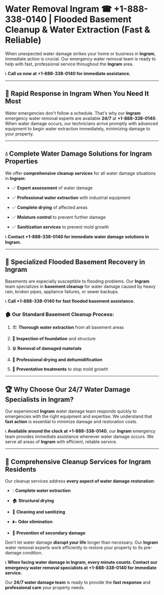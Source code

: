 # Water Removal Ingram ☎ +1-888-338-0140 | Flooded Basement Cleanup & Water Extraction (Fast & Reliable)

When unexpected water damage strikes your home or business in **Ingram**, immediate action is crucial. Our emergency water removal team is ready to help with fast, professional service throughout the **Ingram** area. 

📞 **Call us now at +1-888-338-0140 for immediate assistance.**
---
## 🚀 Rapid Response in Ingram When You Need It Most
Water emergencies don't follow a schedule. That's why our **Ingram** emergency water removal experts are available **24/7** at **+1-888-338-0140**. When water damage occurs, our technicians arrive promptly with advanced equipment to begin water extraction immediately, minimizing damage to your property.
---
## 💧 Complete Water Damage Solutions for Ingram Properties
We offer **comprehensive cleanup services** for all water damage situations in **Ingram**:
- ✅ **Expert assessment** of water damage  
- ✅ **Professional water extraction** with industrial equipment  
- ✅ **Complete drying** of affected areas  
- ✅ **Moisture control** to prevent further damage  
- ✅ **Sanitization services** to prevent mold growth  
📞 **Contact +1-888-338-0140 for immediate water damage solutions in Ingram.**
---
## 🌊 Specialized Flooded Basement Recovery in Ingram
Basements are especially susceptible to flooding problems. Our **Ingram** team specializes in **basement cleanup** for water damage caused by heavy rain, broken pipes, appliance failures, or sewer backups. 
📞 **Call +1-888-338-0140 for fast flooded basement assistance.**
### 🏚️ Our Standard Basement Cleanup Process:
1. 🏗️ **Thorough water extraction** from all basement areas  
2. 🔎 **Inspection of foundation** and structure  
3. 🗑️ **Removal of damaged materials**  
4. 💨 **Professional drying and dehumidification**  
5. 🚫 **Preventative treatments** to stop mold growth  
---
## 🏆 Why Choose Our 24/7 Water Damage Specialists in Ingram?
Our experienced **Ingram** water damage team responds quickly to emergencies with the right equipment and expertise. We understand that **fast action** is essential to minimize damage and restoration costs.
📞 **Available around the clock at +1-888-338-0140**, our **Ingram** emergency team provides immediate assistance whenever water damage occurs. We serve all areas of **Ingram** with efficient, reliable service.
---
## 🧹 Comprehensive Cleanup Services for Ingram Residents
Our cleanup services address **every aspect of water damage restoration**:
- 💧 **Complete water extraction**  
- 🏠 **Structural drying**  
- 🧼 **Cleaning and sanitizing**  
- 🌬️ **Odor elimination**  
- 🚫 **Prevention of secondary damage**  
Don't let water damage **disrupt your life** longer than necessary. Our **Ingram** water removal experts work efficiently to restore your property to its pre-damage condition.
📞 **When facing water damage in Ingram, every minute counts. Contact our emergency water removal specialists at +1-888-338-0140 for immediate service.**
Our **24/7 water damage team** is ready to provide the **fast response** and **professional care** your property needs.
